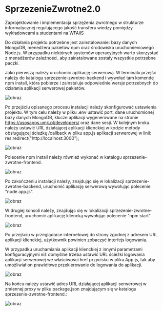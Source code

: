 # SprzezenieZwrotne2.0

Zaprojektowanie i implementacja sprzężenia  zwrotnego w
strukturze informatycznej regulującego jakość transferu  wiedzy pomiędzy
wykładowcami a studentami na WFAiIS



Do działania projektu potrzebne jest zainstalowanie: bazy danych MongoDB, menedżera pakietów npm oraz środowiska uruchomieniowego Node.js. W przypadku niektórych systemów operacyjnych warto skorzystać z menadżerów zależności, aby zainstalowane zostały wszystkie potrzebne paczki.

Jako pierwszą należy uruchomić aplikację serwerową. W terminalu przejść należy do katalogu sprzezenie-zwrotne-backend i wywołać tam komendę npm install, która pobierze i zainstaluje odpowiednie wersje potrzebnych do działania aplikacji serwerowej pakietów.

![obraz](https://user-images.githubusercontent.com/56534169/114488180-35726a80-9c11-11eb-8596-ec380ad62dd0.png)


Po przejściu opisanego procesu instalacji należy skonfigurować ustawienia projektu. W tym celu należy w pliku .env ustawić port, dane uruchomionej bazy danych MongoDB, klucze aplikacji wygenerowane na stronie https://usosapps.umk.pl/developers/ oraz dane sesji. W kolejnym kroku należy ustawić URL działającej aplikacji klienckiej w kodzie metody obsługującej ścieżkę /callback w pliku app.js aplikacji serwerowej w linii: res.redirect("http://localhost:3000");

![obraz](https://user-images.githubusercontent.com/56534169/114488468-b7fb2a00-9c11-11eb-98ae-681b204a2b45.png)



Polecenie npm install należy również wykonać w katalogu sprzezenie-zwrotne-frontend.

![obraz](https://user-images.githubusercontent.com/56534169/114488541-d4976200-9c11-11eb-9fee-df45a25afeb3.png)

Po zakończeniu instalacji należy, znajdując się w lokalizacji sprzezenie-zwrotne-backend, uruchomić aplikację serwerową wywołując polecenie "node app.js".

![obraz](https://user-images.githubusercontent.com/56534169/114488769-3b1c8000-9c12-11eb-846f-a06f9f1d1935.png)


W drugiej konsoli należy, znajdując się w lokalizacji sprzezenie-zwrotne-frontend, uruchomić aplikację kliencką wywołując polecenie "npm start".

![obraz](https://user-images.githubusercontent.com/56534169/114488776-3ce64380-9c12-11eb-9360-5eceb6d94360.png)

Po przejściu w przeglądarce internetowej do strony zgodnej z adresem URL aplikacji klienckiej, użytkownik powinien zobaczyć interfejs logowania.

W przypadku uruchamiania aplikacji klienckiej z innymi parametrami konfiguracyjnymi niż domyślne trzeba ustawić URL ścieżki logowania aplikacji serwerowej we właściwości href przycisku w pliku App.js, tak aby umożliwiał on prawidłowe przekierowanie do logowania do aplikacji.

![obraz](https://user-images.githubusercontent.com/56534169/114489081-d01f7900-9c12-11eb-9075-af0062927db2.png)

Na końcu należy ustawić adres URL działającej aplikacji serwerowej w zmiennej proxy w pliku package.json znajdującym się w katalogu sprzezenie-zwrotne-frontend.:

![obraz](https://user-images.githubusercontent.com/56534169/114489062-c433b700-9c12-11eb-880a-38ece4c2a6b8.png)


